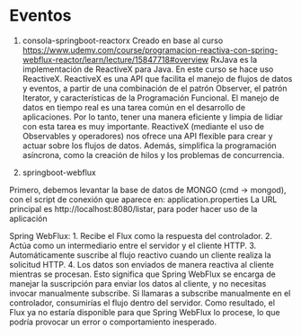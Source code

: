 # Eventos
1. consola-springboot-reactorx
Creado en base al curso https://www.udemy.com/course/programacion-reactiva-con-spring-webflux-reactor/learn/lecture/15847718#overview
RxJava es la implementación de ReactiveX para Java. En este curso se hace uso ReactiveX. 
ReactiveX es una API que facilita el manejo de flujos de datos y eventos, a partir de una combinación de el patrón Observer, el patrón Iterator, y características de la Programación Funcional.
El manejo de datos en tiempo real es una tarea común en el desarrollo de aplicaciones. Por lo tanto, tener una manera eficiente y limpia de lidiar con esta tarea es muy importante.
ReactiveX (mediante el uso de Observables y operadores) nos ofrece una API flexible para crear y actuar sobre los flujos de datos. Además, simplifica la programación asíncrona, como la creación de hilos y los problemas de concurrencia.


2. springboot-webflux

Primero, debemos levantar la base de datos de MONGO (cmd -> mongod), con el script de conexión que aparece en: application.properties
La URL principal es http://localhost:8080/listar, para poder hacer uso de la aplicación

Spring WebFlux:
	1.	Recibe el Flux<Producto> como la respuesta del controlador.
	2.	Actúa como un intermediario entre el servidor y el cliente HTTP.
	3.	Automáticamente suscribe al flujo reactivo cuando un cliente realiza la solicitud HTTP.
	4.	Los datos son enviados de manera reactiva al cliente mientras se procesan.
Esto significa que Spring WebFlux se encarga de manejar la suscripción para enviar los datos al cliente, y no necesitas invocar manualmente subscribe.
Si llamaras a subscribe manualmente en el controlador, consumirías el flujo dentro del servidor. Como resultado, el Flux<Producto> ya no estaría disponible para que Spring WebFlux lo procese, lo que podría provocar un error o comportamiento inesperado.


